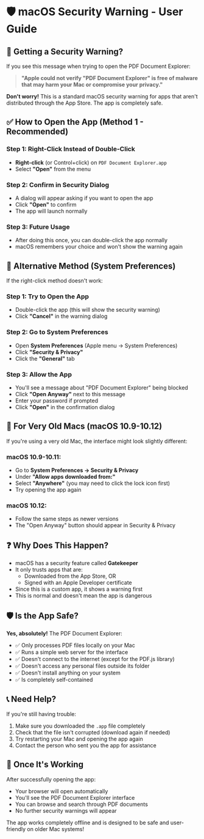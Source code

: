 # 🛡️ macOS Security Warning - User Guide

## 🚨 **Getting a Security Warning?**

If you see this message when trying to open the PDF Document Explorer:

> **"Apple could not verify "PDF Document Explorer" is free of malware that may harm your Mac or compromise your privacy."**

**Don't worry!** This is a standard macOS security warning for apps that aren't distributed through the App Store. The app is completely safe.

## ✅ **How to Open the App (Method 1 - Recommended)**

### Step 1: Right-Click Instead of Double-Click
- **Right-click** (or Control+click) on `PDF Document Explorer.app`
- Select **"Open"** from the menu

### Step 2: Confirm in Security Dialog
- A dialog will appear asking if you want to open the app
- Click **"Open"** to confirm
- The app will launch normally

### Step 3: Future Usage
- After doing this once, you can double-click the app normally
- macOS remembers your choice and won't show the warning again

## 🔧 **Alternative Method (System Preferences)**

If the right-click method doesn't work:

### Step 1: Try to Open the App
- Double-click the app (this will show the security warning)
- Click **"Cancel"** in the warning dialog

### Step 2: Go to System Preferences
- Open **System Preferences** (Apple menu → System Preferences)
- Click **"Security & Privacy"**
- Click the **"General"** tab

### Step 3: Allow the App
- You'll see a message about "PDF Document Explorer" being blocked
- Click **"Open Anyway"** next to this message
- Enter your password if prompted
- Click **"Open"** in the confirmation dialog

## 🎯 **For Very Old Macs (macOS 10.9-10.12)**

If you're using a very old Mac, the interface might look slightly different:

### macOS 10.9-10.11:
- Go to **System Preferences → Security & Privacy**
- Under **"Allow apps downloaded from:"**
- Select **"Anywhere"** (you may need to click the lock icon first)
- Try opening the app again

### macOS 10.12:
- Follow the same steps as newer versions
- The "Open Anyway" button should appear in Security & Privacy

## ❓ **Why Does This Happen?**

- macOS has a security feature called **Gatekeeper**
- It only trusts apps that are:
  - Downloaded from the App Store, OR
  - Signed with an Apple Developer certificate
- Since this is a custom app, it shows a warning first
- This is normal and doesn't mean the app is dangerous

## 🛡️ **Is the App Safe?**

**Yes, absolutely!** The PDF Document Explorer:
- ✅ Only processes PDF files locally on your Mac
- ✅ Runs a simple web server for the interface
- ✅ Doesn't connect to the internet (except for the PDF.js library)
- ✅ Doesn't access any personal files outside its folder
- ✅ Doesn't install anything on your system
- ✅ Is completely self-contained

## 📞 **Need Help?**

If you're still having trouble:
1. Make sure you downloaded the `.app` file completely
2. Check that the file isn't corrupted (download again if needed)
3. Try restarting your Mac and opening the app again
4. Contact the person who sent you the app for assistance

## 🎉 **Once It's Working**

After successfully opening the app:
- Your browser will open automatically
- You'll see the PDF Document Explorer interface
- You can browse and search through PDF documents
- No further security warnings will appear

The app works completely offline and is designed to be safe and user-friendly on older Mac systems!
